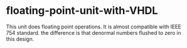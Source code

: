 # floating-point-unit-with-VHDL
This unit does floating point operations.
It is almost compatible with IEEE 754 standard.
the difference is that denormal numbers flushed to zero in this design.
